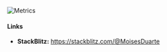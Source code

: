 ![Metrics](https://metrics.lecoq.io/MoisesDuarte?template=classic&languages=1&languages.limit=8&languages.colors=github&languages.threshold=0%25&config.timezone=America%2FSao_Paulo)

#### Links
- **StackBlitz:** https://stackblitz.com/@MoisesDuarte

